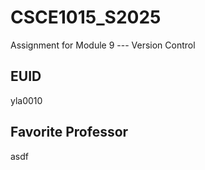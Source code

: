 # CSCE1015_S2025

Assignment for Module 9 --- Version Control

## EUID
yla0010
## Favorite Professor
asdf
